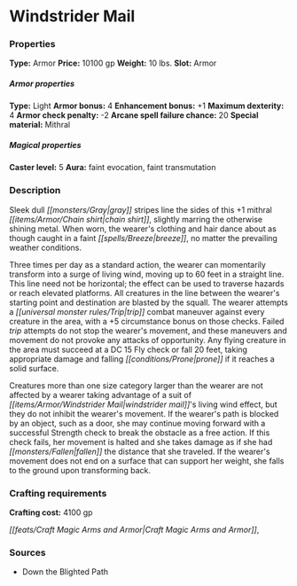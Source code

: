 ﻿---
Title: "Windstrider Mail"
Type: "Armor"
Price: "10100 gp"
Weight: "10 lbs."
Slot: "Armor"
Armor properties Type: "Light"
Armor bonus: "4"
Enhancement bonus: "+1"
Maximum dexterity: "4"
Armor check penalty: "-2"
Arcane spell failure chance: "20"
Special material: "Mithral"
Caster level: "5"
Aura: "faint evocation, faint transmutation"
Description: |
  "Sleek dull gray stripes line the sides of this _+1 mithral chain shirt_, slightly marring the otherwise shining metal. When worn, the wearer's clothing and hair dance about as though caught in a faint breeze, no matter the prevailing weather conditions.
  Three times per day as a standard action, the wearer can momentarily transform into a surge of living wind, moving up to 60 feet in a straight line. This line need not be horizontal; the effect can be used to traverse hazards or reach elevated platforms. All creatures in the line between the wearer's starting point and destination are blasted by the squall. The wearer attempts a trip combat maneuver against every creature in the area, with a +5 circumstance bonus on those checks. Failed trip attempts do not stop the wearer's movement, and these maneuvers and movement do not provoke any attacks of opportunity. Any flying creature in the area must succeed at a DC 15 Fly check or fall 20 feet, taking appropriate damage and falling prone if it reaches a solid surface.
  Creatures more than one size category larger than the wearer are not affected by a wearer taking advantage of a suit of _windstrider mail's_ living wind effect, but they do not inhibit the wearer's movement. If the wearer's path is blocked by an object, such as a door, she may continue moving forward with a successful Strength check to break the obstacle as a free action. If this check fails, her movement is halted and she takes damage as if she had fallen the distance that she traveled. If the wearer's movement does not end on a surface that can support her weight, she falls to the ground upon transforming back."
Crafting cost: "4100 gp"
Sources: "['Down the Blighted Path']"
---

# Windstrider Mail

### Properties

**Type:** Armor **Price:** 10100 gp **Weight:** 10 lbs. **Slot:** Armor

##### Armor properties

**Type:** Light **Armor bonus:** 4 **Enhancement bonus:** +1 **Maximum dexterity:** 4 **Armor check penalty:** -2 **Arcane spell failure chance:** 20 **Special material:** Mithral

##### Magical properties

**Caster level:** 5 **Aura:** faint evocation, faint transmutation

### Description

Sleek dull _[[monsters/Gray|gray]]_ stripes line the sides of this +1 mithral _[[items/Armor/Chain shirt|chain shirt]]_, slightly marring the otherwise shining metal. When worn, the wearer's clothing and hair dance about as though caught in a faint _[[spells/Breeze|breeze]]_, no matter the prevailing weather conditions.

Three times per day as a standard action, the wearer can momentarily transform into a surge of living wind, moving up to 60 feet in a straight line. This line need not be horizontal; the effect can be used to traverse hazards or reach elevated platforms. All creatures in the line between the wearer's starting point and destination are blasted by the squall. The wearer attempts a _[[universal monster rules/Trip|trip]]_ combat maneuver against every creature in the area, with a +5 circumstance bonus on those checks. Failed _trip_ attempts do not stop the wearer's movement, and these maneuvers and movement do not provoke any attacks of opportunity. Any flying creature in the area must succeed at a DC 15 Fly check or fall 20 feet, taking appropriate damage and falling _[[conditions/Prone|prone]]_ if it reaches a solid surface.

Creatures more than one size category larger than the wearer are not affected by a wearer taking advantage of a suit of _[[items/Armor/Windstrider Mail|windstrider mail]]_'s living wind effect, but they do not inhibit the wearer's movement. If the wearer's path is blocked by an object, such as a door, she may continue moving forward with a successful Strength check to break the obstacle as a free action. If this check fails, her movement is halted and she takes damage as if she had _[[monsters/Fallen|fallen]]_ the distance that she traveled. If the wearer's movement does not end on a surface that can support her weight, she falls to the ground upon transforming back.

### Crafting requirements

**Crafting cost:** 4100 gp

_[[feats/Craft Magic Arms and Armor|Craft Magic Arms and Armor]]_,

### Sources

* Down the Blighted Path